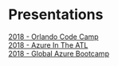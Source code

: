 # Presentations
<a href="https://github.com/imseandavis/Presentations/tree/master/2018/OrlandoCodeCamp">2018 - Orlando Code Camp</a>
<br>
<a href="https://github.com/imseandavis/Presentations/tree/master/2018/AzureInTheATL">2018 - Azure In The ATL</a>
<br>
<a href="https://github.com/imseandavis/Presentations/tree/master/2018/GlobalAzureBootcamp">2018 - Global Azure Bootcamp</a>
